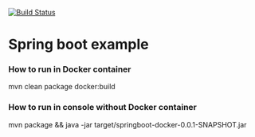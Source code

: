 [![Build Status](https://api.travis-ci.org/dravec/SpringAndDocked.svg?branch=master)](https://travis-ci.org/dravec/SpringAndDocked)

# Spring boot example

### How to run in Docker container 
mvn clean package docker:build
### How to run in console without Docker container
mvn package && java -jar target/springboot-docker-0.0.1-SNAPSHOT.jar